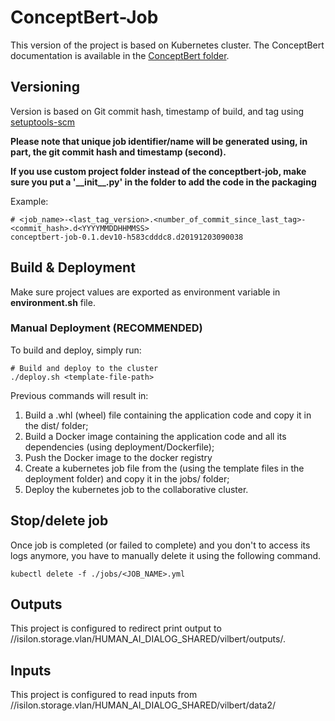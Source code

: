 # ConceptBert-Job
       
This version of the project is based on Kubernetes cluster.
The ConceptBert documentation is available in the [ConceptBert folder](conceptBert/README.md).

## Versioning

Version is based on Git commit hash, timestamp of build, and tag using [setuptools-scm](https://pypi.org/project/setuptools-scm/)

**Please note that unique job identifier/name will be generated using, in part, the git commit hash and timestamp (second).**

**If you use custom project folder instead of the conceptbert-job, make sure you put a '\_\_init\_\_.py' in the folder to add the code in the packaging**

Example:
```
# <job_name>-<last_tag_version>.<number_of_commit_since_last_tag>-<commit_hash>.d<YYYYMMDDHHMMSS>
conceptbert-job-0.1.dev10-h583cdddc8.d20191203090038
```

## Build & Deployment

Make sure project values are exported as environment variable in **environment.sh** file.


### Manual Deployment (RECOMMENDED)

To build and deploy, simply run:
```
# Build and deploy to the cluster
./deploy.sh <template-file-path>
```

Previous commands will result in:
1. Build a .whl (wheel) file containing the application code and copy it in the dist/ folder;
2. Build a Docker image containing the application code and all its dependencies (using deployment/Dockerfile);
3. Push the Docker image to the docker registry
4. Create a kubernetes job file from the (using the template files in the deployment folder) and copy it in the jobs/ folder;
5. Deploy the kubernetes job to the collaborative cluster.

## Stop/delete job

Once job is completed (or failed to complete) and you don't to access its logs anymore, you have to manually delete it using the following command.

```
kubectl delete -f ./jobs/<JOB_NAME>.yml
```

## Outputs

This project is configured to redirect print output to //isilon.storage.vlan/HUMAN_AI_DIALOG_SHARED/vilbert/outputs/.

## Inputs

This project is configured to read inputs from //isilon.storage.vlan/HUMAN_AI_DIALOG_SHARED/vilbert/data2/
